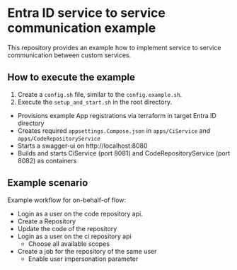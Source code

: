 # Entra ID service to service communication example

This repository provides an example how to implement service to service communication between custom services.

## How to execute the example

1. Create a `config.sh` file, similar to the `config.example.sh`.
2. Execute the `setup_and_start.sh` in the root directory.
  * Provisions example App registrations via terraform in target Entra ID directory
  * Creates required `appsettings.Compose.json` in `apps/CiService` and `apps/CodeRepositoryService`
  * Starts a swagger-ui on http://localhost:8080
  * Builds and starts CiService (port 8081) and CodeRepositoryService (port 8082) as containers

## Example scenario

Example workflow for on-behalf-of flow:

* Login as a user on the code repository api.
* Create a Repository
* Update the code of the repository
* Login as a user on the ci repository api
  * Choose all available scopes
* Create a job for the repository of the same user
  * Enable user impersonation parameter

